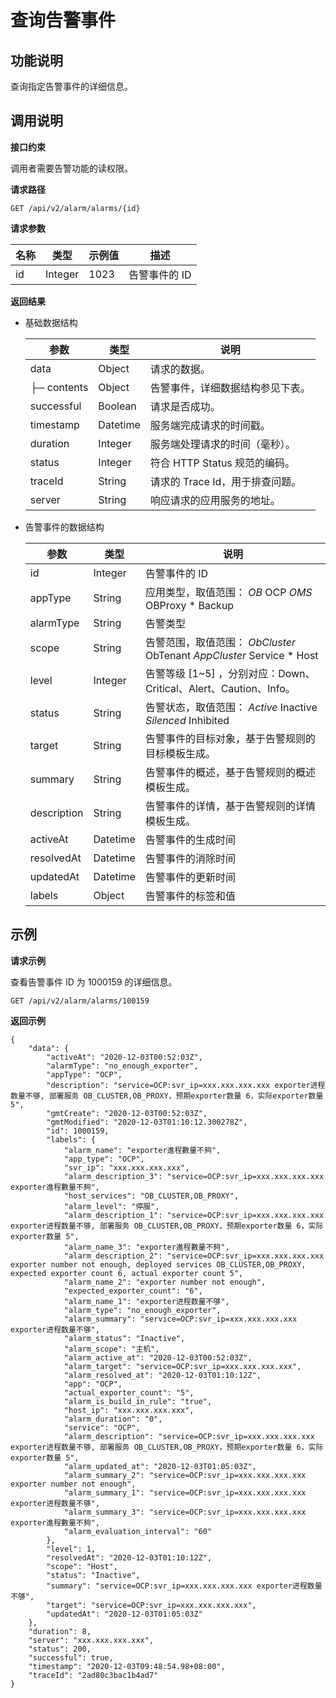 # 查询告警事件

**功能说明**
-----------------------------

查询指定告警事件的详细信息。

**调用说明**
-----------------------------

**接口约束**

调用者需要告警功能的读权限。

**请求路径**

`GET /api/v2/alarm/alarms/{id}`

**请求参数**

| 名称 |   类型    | 示例值  |    描述    |
|----|---------|------|----------|
| id | Integer | 1023 | 告警事件的 ID |

**返回结果**

* 基础数据结构

  |     参数      |    类型    |          说明           |
  |-------------|----------|-----------------------|
  | data        | Object   | 请求的数据。                |
  | ├─ contents | Object   | 告警事件，详细数据结构参见下表。      |
  | successful  | Boolean  | 请求是否成功。               |
  | timestamp   | Datetime | 服务端完成请求的时间戳。          |
  | duration    | Integer  | 服务端处理请求的时间（毫秒）。       |
  | status      | Integer  | 符合 HTTP Status 规范的编码。 |
  | traceId     | String   | 请求的 Trace Id，用于排查问题。  |
  | server      | String   | 响应请求的应用服务的地址。         |

* 告警事件的数据结构

  |     参数      |    类型    |                                                                                                                                        说明                                                                                                                                        |
  |-------------|----------|----------------------------------------------------------------------------------------------------------------------------------------------------------------------------------------------------------------------------------------------------------------------------------|
  | id          | Integer  | 告警事件的 ID                                                                                                                                                                                                                                                                         |
  | appType     | String   | 应用类型，取值范围： *OB* OCP   *OMS* OBProxy   * Backup                     |
  | alarmType   | String   | 告警类型                                                                                                                                                                                                                                                                             |
  | scope       | String   | 告警范围，取值范围： *ObCluster* ObTenant   *AppCluster* Service   * Host    |
  | level       | Integer  | 告警等级 \[1\~5\] ，分别对应：Down、Critical、Alert、Caution、Info。                                                                                                                                                                                                                            |
  | status      | String   | 告警状态，取值范围： *Active* Inactive   *Silenced* Inhibited                                                 |
  | target      | String   | 告警事件的目标对象，基于告警规则的目标模板生成。                                                                                                                                                                                                                                                         |
  | summary     | String   | 告警事件的概述，基于告警规则的概述模板生成。                                                                                                                                                                                                                                                           |
  | description | String   | 告警事件的详情，基于告警规则的详情模板生成。                                                                                                                                                                                                                                                           |
  | activeAt    | Datetime | 告警事件的生成时间                                                                                                                                                                                                                                                                        |
  | resolvedAt  | Datetime | 告警事件的消除时间                                                                                                                                                                                                                                                                        |
  | updatedAt   | Datetime | 告警事件的更新时间                                                                                                                                                                                                                                                                        |
  | labels      | Object   | 告警事件的标签和值                                                                                                                                                                                                                                                                        |

**示例**
---------------------------

**请求示例**

查看告警事件 ID 为 1000159 的详细信息。

```code
GET /api/v2/alarm/alarms/100159
```

**返回示例**

```code
{
    "data": {
        "activeAt": "2020-12-03T00:52:03Z",
        "alarmType": "no_enough_exporter",
        "appType": "OCP",
        "description": "service=OCP:svr_ip=xxx.xxx.xxx.xxx exporter进程数量不够, 部署服务 OB_CLUSTER,OB_PROXY，预期exporter数量 6，实际exporter数量 5",
        "gmtCreate": "2020-12-03T00:52:03Z",
        "gmtModified": "2020-12-03T01:10:12.300278Z",
        "id": 1000159,
        "labels": {
            "alarm_name": "exporter進程數量不夠",
            "app_type": "OCP",
            "svr_ip": "xxx.xxx.xxx.xxx",
            "alarm_description_3": "service=OCP:svr_ip=xxx.xxx.xxx.xxx exporter進程數量不夠",
            "host_services": "OB_CLUSTER,OB_PROXY",
            "alarm_level": "停服",
            "alarm_description_1": "service=OCP:svr_ip=xxx.xxx.xxx.xxx exporter进程数量不够, 部署服务 OB_CLUSTER,OB_PROXY，预期exporter数量 6，实际exporter数量 5",
            "alarm_name_3": "exporter進程數量不夠",
            "alarm_description_2": "service=OCP:svr_ip=xxx.xxx.xxx.xxx exporter number not enough, deployed services OB_CLUSTER,OB_PROXY,  expected exporter count 6, actual exporter count 5",
            "alarm_name_2": "exporter number not enough",
            "expected_exporter_count": "6",
            "alarm_name_1": "exporter进程数量不够",
            "alarm_type": "no_enough_exporter",
            "alarm_summary": "service=OCP:svr_ip=xxx.xxx.xxx.xxx exporter进程数量不够",
            "alarm_status": "Inactive",
            "alarm_scope": "主机",
            "alarm_active_at": "2020-12-03T00:52:03Z",
            "alarm_target": "service=OCP:svr_ip=xxx.xxx.xxx.xxx",
            "alarm_resolved_at": "2020-12-03T01:10:12Z",
            "app": "OCP",
            "actual_exporter_count": "5",
            "alarm_is_build_in_rule": "true",
            "host_ip": "xxx.xxx.xxx.xxx",
            "alarm_duration": "0",
            "service": "OCP",
            "alarm_description": "service=OCP:svr_ip=xxx.xxx.xxx.xxx exporter进程数量不够, 部署服务 OB_CLUSTER,OB_PROXY，预期exporter数量 6，实际exporter数量 5",
            "alarm_updated_at": "2020-12-03T01:05:03Z",
            "alarm_summary_2": "service=OCP:svr_ip=xxx.xxx.xxx.xxx exporter number not enough",
            "alarm_summary_1": "service=OCP:svr_ip=xxx.xxx.xxx.xxx exporter进程数量不够",
            "alarm_summary_3": "service=OCP:svr_ip=xxx.xxx.xxx.xxx exporter進程數量不夠",
            "alarm_evaluation_interval": "60"
        },
        "level": 1,
        "resolvedAt": "2020-12-03T01:10:12Z",
        "scope": "Host",
        "status": "Inactive",
        "summary": "service=OCP:svr_ip=xxx.xxx.xxx.xxx exporter进程数量不够",
        "target": "service=OCP:svr_ip=xxx.xxx.xxx.xxx",
        "updatedAt": "2020-12-03T01:05:03Z"
    },
    "duration": 8,
    "server": "xxx.xxx.xxx.xxx",
    "status": 200,
    "successful": true,
    "timestamp": "2020-12-03T09:48:54.98+08:00",
    "traceId": "2ad80c3bac1b4ad7"
}
```

